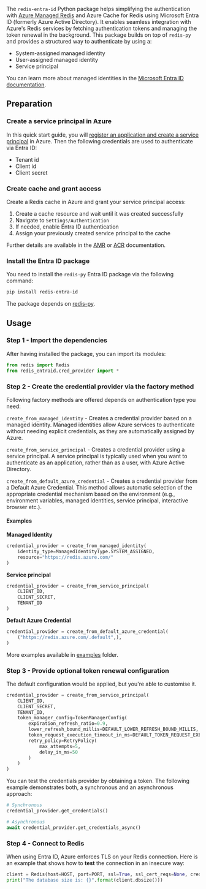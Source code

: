The `redis-entra-id` Python package helps simplifying the authentication with [Azure Managed Redis](https://azure.microsoft.com/en-us/products/managed-redis) and Azure Cache for Redis using Microsoft Entra ID (formerly Azure Active Directory). It enables seamless integration with Azure's Redis services by fetching authentication tokens and managing the token renewal in the background. This package builds on top of `redis-py` and provides a structured way to authenticate by using a:

* System-assigned managed identity
* User-assigned managed identity
* Service principal

You can learn more about managed identities in the [Microsoft Entra ID documentation](https://learn.microsoft.com/en-us/entra/identity/managed-identities-azure-resources/overview).

## Preparation 

### Create a service principal in Azure

In this quick start guide, you will [register an application and create a service principal](https://learn.microsoft.com/en-us/entra/identity-platform/app-objects-and-service-principals?tabs=browser) in Azure. Then the following credentials are used to authenticate via Entra ID:

* Tenant id
* Client id
* Client secret

### Create cache and grant access

Create a Redis cache in Azure and grant your service principal access:

1. Create a cache resource and wait until it was created successfully
2. Navigate to `Settings/Authentication`
3. If needed, enable Entra ID authentication
4. Assign your previously created service principal to the cache

Further details are available in the [AMR](https://learn.microsoft.com/en-us/azure/azure-cache-for-redis/managed-redis/managed-redis-entra-for-authentication) or [ACR](https://learn.microsoft.com/en-us/azure/azure-cache-for-redis/cache-azure-active-directory-for-authentication) documentation.

### Install the Entra ID package

You need to install the `redis-py` Entra ID package via the following command:

```bash
pip install redis-entra-id
```

The package depends on [redis-py](https://github.com/redis/redis-py).

## Usage

### Step 1 - Import the dependencies

After having installed the package, you can import its modules:

```python
from redis import Redis
from redis_entraid.cred_provider import *
```

### Step 2 - Create the credential provider via the factory method

Following factory methods are offered depends on authentication type you need:

`create_from_managed_identity` - Creates a credential provider based on a managed identity. 
Managed identities allow Azure services to authenticate without needing explicit credentials, as they are automatically assigned by Azure.

`create_from_service_principal` - Creates a credential provider using a service principal. 
A service principal is typically used when you want to authenticate as an application, rather than as a user, with Azure Active Directory.

`create_from_default_azure_credential` - Creates a credential provider from a Default Azure Credential. 
This method allows automatic selection of the appropriate credential mechanism based on the environment 
(e.g., environment variables, managed identities, service principal, interactive browser etc.).

#### Examples ####

**Managed Identity**

```python
credential_provider = create_from_managed_identity(
    identity_type=ManagedIdentityType.SYSTEM_ASSIGNED,
    resource="https://redis.azure.com/"
)
```

**Service principal**

```python
credential_provider = create_from_service_principal(
    CLIENT_ID, 
    CLIENT_SECRET, 
    TENANT_ID
)
```

**Default Azure Credential**

```python
credential_provider = create_from_default_azure_credential(
    ("https://redis.azure.com/.default",),
)
```

More examples available in [examples](https://github.com/redis/redis-py-entraid/tree/vv-default-azure-credentials/examples)
folder.

### Step 3 - Provide optional token renewal configuration

The default configuration would be applied, but you're able to customise it.
  
```python
credential_provider = create_from_service_principal(
    CLIENT_ID, 
    CLIENT_SECRET, 
    TENANT_ID,
    token_manager_config=TokenManagerConfig(
        expiration_refresh_ratio=0.9,
        lower_refresh_bound_millis=DEFAULT_LOWER_REFRESH_BOUND_MILLIS,
        token_request_execution_timeout_in_ms=DEFAULT_TOKEN_REQUEST_EXECUTION_TIMEOUT_IN_MS,
        retry_policy=RetryPolicy(
            max_attempts=5,
            delay_in_ms=50
        )
    )
)
```

You can test the credentials provider by obtaining a token. The following example demonstrates both, a synchronous and an asynchronous approach:

```python
# Synchronous
credential_provider.get_credentials()

# Asynchronous
await credential_provider.get_credentials_async()
```

### Step 4 - Connect to Redis

When using Entra ID, Azure enforces TLS on your Redis connection. Here is an example that shows how to **test** the connection in an insecure way:

```python
client = Redis(host=HOST, port=PORT, ssl=True, ssl_cert_reqs=None, credential_provider=credential_provider)
print("The database size is: {}".format(client.dbsize()))
```
